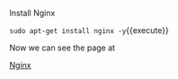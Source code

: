 Install Nginx

`sudo apt-get install nginx -y`{{execute}}

Now we can see the page at

[Nginx](https://[[HOST_SUBDOMAIN]]-80-[[KATACODA_HOST]].environments.katacoda.com/)
